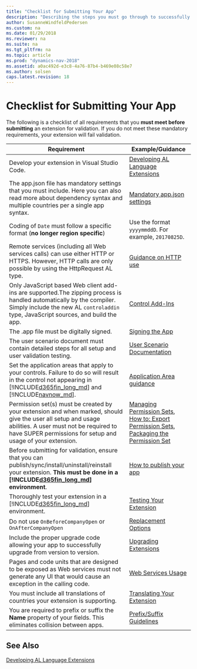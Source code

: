 ```yaml
---
title: "Checklist for Submitting Your App"
description: "Describing the steps you must go through to successfully submit your app to AppSource."
author: SusanneWindfeldPedersen
ms.custom: na
ms.date: 01/29/2018
ms.reviewer: na
ms.suite: na
ms.tgt_pltfrm: na
ms.topic: article
ms.prod: "dynamics-nav-2018"
ms.assetid: a0ac492d-e3c8-4a76-87b4-b469e08c58e7
ms.author: solsen
caps.latest.revision: 18
---
```


# Checklist for Submitting Your App

The following is a checklist of all requirements that you **must meet before submitting** an extension for validation. If you do not meet these mandatory requirements, your extension will fail validation. 

|Requirement|Example/Guidance|
|-----------|----------------|
|Develop your extension in Visual Studio Code.|[Developing AL Language Extensions](devenv-dev-overview.md)|
|The app.json file has mandatory settings that you must include. Here you can also read more about dependency syntax and multiple countries per a single app syntax.|[Mandatory app.json settings](devenv-json-files.md)|
|Coding of `Date` must follow a specific format (**no longer region specific**)|Use the format `yyyymmddD`. For example, `20170825D`.|
|Remote services (including all Web services calls) can use either HTTP or HTTPS. However, HTTP calls are only possible by using the HttpRequest AL type.|[Guidance on HTTP use](devenv-restapi-overview.md)|
|Only JavaScript based Web client add-ins are supported.The zipping process is handled automatically by the compiler. Simply include the new AL `controladdin` type, JavaScript sources, and build the app.|[Control Add-Ins](devenv-control-addin-object.md)|
|The .app file must be digitally signed.|[Signing the App](https://github.com/Microsoft/AL/issues/720)|
|The user scenario document must contain detailed steps for all setup and user validation testing.|[User Scenario Documentation](../compliance/apptest-userscenario.md)|
|Set the application areas that apply to your controls. Failure to do so will result in the control not appearing in [!INCLUDE[d365fin_long_md](includes/d365fin_long_md.md)] and [!INCLUDE[navnow_md](includes/navnow_md.md)].|[Application Area guidance](properties/devenv-applicationarea-property.md)|
|Permission set(s) must be created by your extension and when marked, should give the user all setup and usage abilities. A user must not be required to have SUPER permissions for setup and usage of your extension.|[Managing Permission Sets](../Managing-Permissions-and-Permission-Sets.md), [How to: Export Permission Sets](../How-to--Import-Export-Permission-Sets-Permissions.md), [Packaging the Permission Set](https://docs.microsoft.com/en-us/powershell/module/microsoft.dynamics.nav.apps.tools/new-navapppackage?view=dynamicsnav-ps-2017)|
|Before submitting for validation, ensure that you can publish/sync/install/uninstall/reinstall your extension. **This must be done in a [!INCLUDE[d365fin_long_md](includes/d365fin_long_md.md)] environment**.|[How to publish your app](devenv-how-publish-and-install-an-extension-v2.md)|
|Thoroughly test your extension in a [!INCLUDE[d365fin_long_md](includes/d365fin_long_md.md)] environment.|[Testing Your Extension](../compliance/apptest-testingyourextension.md)|
|Do not use `OnBeforeCompanyOpen` or `OnAfterCompanyOpen`|[Replacement Options](../compliance/apptest-onbeforecompanyopen.md)|
|Include the proper upgrade code allowing your app to successfully upgrade from version to version.|[Upgrading Extensions](devenv-upgrading-extensions.md)|
|Pages and code units that are designed to be exposed as Web services must not generate any UI that would cause an exception in the calling code.|[Web Services Usage](../compliance/apptest-webservices.md)|
|You must include all translations of countries your extension is supporting.|[Translating Your Extension](devenv-work-with-translation-files.md)|
|You are required to prefix or suffix the **Name** property of your fields. This eliminates collision between apps.|[Prefix/Suffix Guidelines](../compliance/apptest-prefix-suffix.md)|

## See Also
[Developing AL Language Extensions](devenv-dev-overview.md)  
